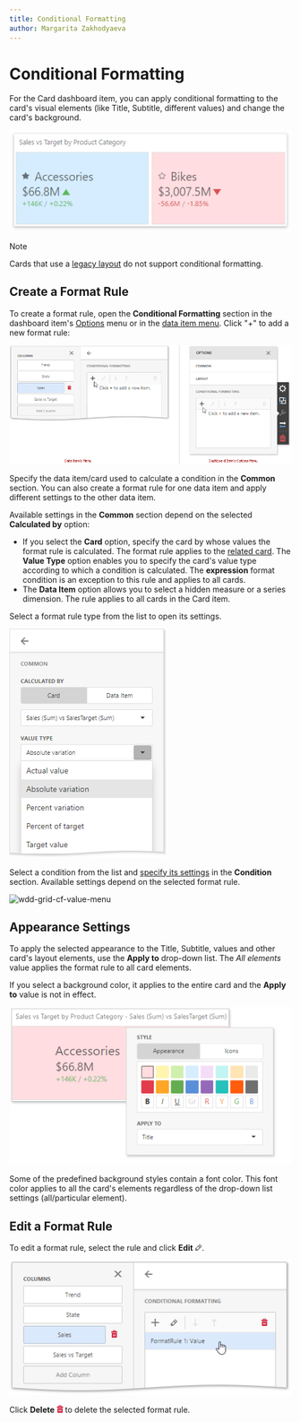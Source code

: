 ```yaml
---
title: Conditional Formatting
author: Margarita Zakhodyaeva
---
```


# Conditional Formatting

For the Card dashboard item, you can apply conditional formatting to the card's visual elements (like Title, Subtitle, different values) and change the card's background.

![](../../../../images/web-dashboard-card-conditional-formatting.png)

> [!Note]
> Cards that use a [legacy layout](https://docs.devexpress.com/Dashboard/118608/create-dashboards/create-dashboards-on-the-web/designing-dashboard-items/cards/layout#legacy-layout-v162-and-earlier) do not support conditional formatting.

## Create a Format Rule

To create a format rule, open the **Conditional Formatting** section in the dashboard item's [Options](../../ui-elements/dashboard-item-menu.md) menu or in the [data item menu](../../ui-elements/data-item-menu.md). Click "+" to add a new format rule:
	
![wed-dashboard-cf-add-rule](../../../../images/wed-dashboard-cf-add-rule.png)
	
Specify the data item/card used to calculate a condition in the **Common** section. You can also create a format rule for one data item and apply different settings to the other data item. 

Available settings in the **Common** section depend on the selected **Calculated by** option:

* If you select the **Card** option, specify the card by whose values the format rule is calculated. The format rule applies to the [related card](providing-data.md). The **Value Type** option enables you to specify the card's value type according to which a condition is calculated. The **expression** format condition is an exception to this rule and applies to all cards.
* The **Data Item** option allows you to select a hidden measure or a series dimension. The rule applies to all cards in the Card item.

Select a format rule type from the list to open its settings.
	
![wdd-grid-cf-select-rule-type](../../../../images/wdd-card-cf-select-rule.png)

Select a condition from the list and [specify its settings](#appearance-settings) in the **Condition** section. Available settings depend on the selected format rule.
	
![wdd-grid-cf-value-menu](../../../../images/img126023.png)

## Appearance Settings  

To apply the selected appearance to the Title, Subtitle, values and other card's layout elements, use the **Apply to** drop-down list. The _All elements_ value applies the format rule to all card elements.

If you select a background color, it applies to the entire card and the **Apply to** value is not in effect.

![](../../../../images/web-conditional-formatting-card.png)

Some of the predefined background styles contain a font color. This font color applies to all the card's elements regardless of the drop-down list settings (all/particular element).

## Edit a Format Rule

To edit a format rule, select the rule and click **Edit** ![wdd-icon-edit-collection-value-item](../../../../images/wdd-icon-edit-collection-value-item126050.png).

![wdd-grid-cf-edit-rule](../../../../images/wdd-grid-cf-edit-rule126025.png)

Click **Delete** ![wdd-icon-delete-big](../../../../images/wdd-icon-delete-big126104.png) to delete the selected format rule.
